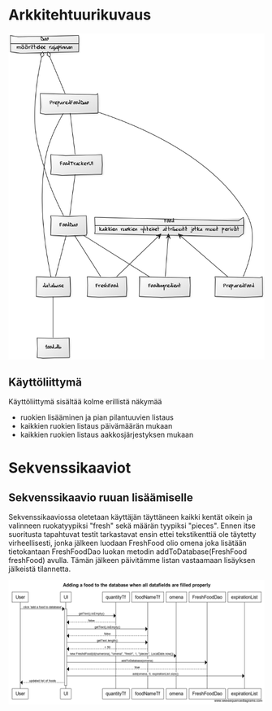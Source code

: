 # Arkkitehtuurikuvaus
<img src="https://github.com/lossitomatossi/ot-harjoitustyo/blob/master/dokumentaatio/kuvat/arkkitehtuurikuvausuus.png" width="800">

## Käyttöliittymä

Käyttöliittymä sisältää kolme erillistä näkymää
- ruokien lisääminen ja pian pilantuuvien listaus
- kaikkien ruokien listaus päivämäärän mukaan
- kaikkien ruokien listaus aakkosjärjestyksen mukaan

# Sekvenssikaaviot

## Sekvenssikaavio ruuan lisäämiselle

Sekvenssikaaviossa oletetaan käyttäjän täyttäneen kaikki kentät oikein ja valinneen ruokatyypiksi "fresh" sekä määrän tyypiksi "pieces". Ennen itse suoritusta tapahtuvat testit tarkastavat ensin ettei tekstikenttiä ole täytetty virheellisesti, jonka jälkeen luodaan FreshFood olio omena joka lisätään tietokantaan FreshFoodDao luokan metodin addToDatabase(FreshFood freshFood) avulla. Tämän jälkeen päivitämme listan vastaamaan lisäyksen jälkeistä tilannetta.

<img src="https://github.com/lossitomatossi/ot-harjoitustyo/blob/master/dokumentaatio/kuvat/sekvenssikaavio%20ruuan%20lis%C3%A4%C3%A4misest%C3%A4.png" width="800">
